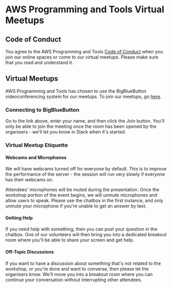 # AWS Programming and Tools Virtual Meetups

## Code of Conduct

You agree to the AWS Programming and Tools [Code of Conduct](https://blog.programming-tools-meetup.cloud/code-of-conduct/) when you join our online spaces or come to our virtual meetups.  Please make sure that you read and understand it.

## Virtual Meetups

AWS Programming and Tools has chosen to use the BigBlueButton videoconferencing system for our meetups.  To join our meetups, go [here](https://online.programming-tools-meetup.cloud/b/dag-u26-jyw).

### Connecting to BigBlueButton

Go to the link above, enter your name, and then click the Join button.  You'll only be able to join the meeting once the room has been opened by the organisers - we'll let you know in Slack when it's started.

### Virtual Meetup Etiquette

#### Webcams and Microphones

We will have webcams turned off for everyone by default.  This is to improve the performance of the server - the session will run very slowly if everyone has their webcams on.

Attendees' microphones will be muted during the presentation.  Once the workshop portion of the event begins, we will unmute microphones and allow users to speak.  Please use the chatbox in the first instance, and only unmute your microphone if you're unable to get an answer by text.

#### Getting Help

If you need help with something, then you can post your question in the chatbox.  One of our volunteers will then bring you into a dedicated breakout room where you'll be able to share your screen and get help.

#### Off-Topic Discussions

If you want to have a discussion about something that's not related to the workshop, or you're done and want to converse, then please let the organisers know.  We'll move you into a breakout room where you can continue your conversation without interrupting other attendees.

